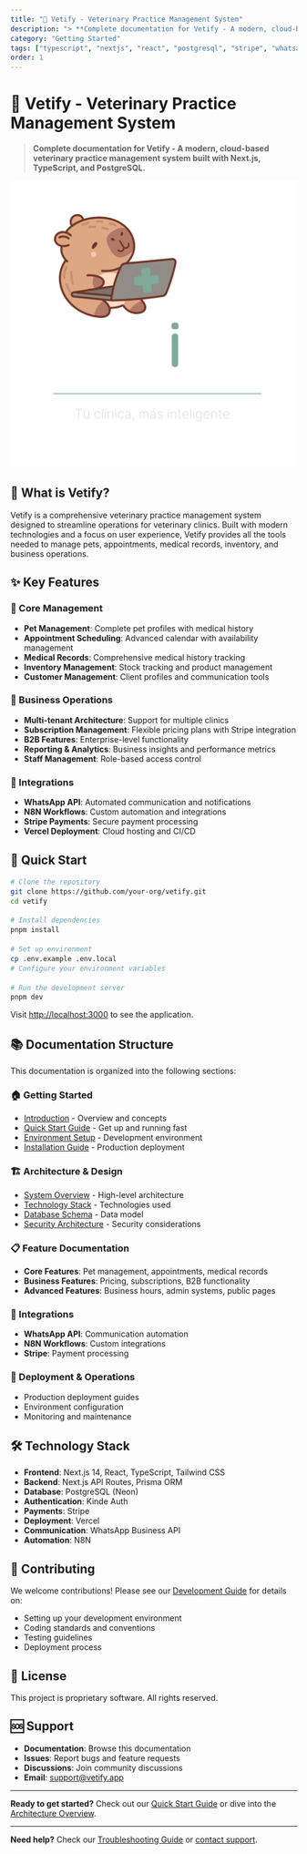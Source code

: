 ```yaml
---
title: "🏥 Vetify - Veterinary Practice Management System"
description: "> **Complete documentation for Vetify - A modern, cloud-based veterinary practice management system ..."
category: "Getting Started"
tags: ["typescript", "nextjs", "react", "postgresql", "stripe", "whatsapp", "n8n", "vercel", "vetify"]
order: 1
---
```


# 🏥 Vetify - Veterinary Practice Management System

> **Complete documentation for Vetify - A modern, cloud-based veterinary practice management system built with Next.js, TypeScript, and PostgreSQL.**

![Vetify Logo](public/logo/vetify-logo-dark.png)

## 🎯 What is Vetify?

Vetify is a comprehensive veterinary practice management system designed to streamline operations for veterinary clinics. Built with modern technologies and a focus on user experience, Vetify provides all the tools needed to manage pets, appointments, medical records, inventory, and business operations.

## ✨ Key Features

### 🐾 Core Management
- **Pet Management**: Complete pet profiles with medical history
- **Appointment Scheduling**: Advanced calendar with availability management
- **Medical Records**: Comprehensive medical history tracking
- **Inventory Management**: Stock tracking and product management
- **Customer Management**: Client profiles and communication tools

### 💼 Business Operations
- **Multi-tenant Architecture**: Support for multiple clinics
- **Subscription Management**: Flexible pricing plans with Stripe integration
- **B2B Features**: Enterprise-level functionality
- **Reporting & Analytics**: Business insights and performance metrics
- **Staff Management**: Role-based access control

### 🔗 Integrations
- **WhatsApp API**: Automated communication and notifications
- **N8N Workflows**: Custom automation and integrations
- **Stripe Payments**: Secure payment processing
- **Vercel Deployment**: Cloud hosting and CI/CD

## 🚀 Quick Start

```bash
# Clone the repository
git clone https://github.com/your-org/vetify.git
cd vetify

# Install dependencies
pnpm install

# Set up environment
cp .env.example .env.local
# Configure your environment variables

# Run the development server
pnpm dev
```

Visit [http://localhost:3000](http://localhost:3000) to see the application.

## 📚 Documentation Structure

This documentation is organized into the following sections:

### 🏠 Getting Started
- [Introduction](docs/getting-started/introduction.md) - Overview and concepts
- [Quick Start Guide](docs/getting-started/quick-start.md) - Get up and running fast
- [Environment Setup](docs/getting-started/environment-setup.md) - Development environment
- [Installation Guide](docs/getting-started/installation.md) - Production deployment

### 🏗️ Architecture & Design
- [System Overview](docs/architecture/system-overview.md) - High-level architecture
- [Technology Stack](docs/architecture/technology-stack.md) - Technologies used
- [Database Schema](docs/architecture/database-schema.md) - Data model
- [Security Architecture](docs/architecture/security.md) - Security considerations

### 📋 Feature Documentation
- **Core Features**: Pet management, appointments, medical records
- **Business Features**: Pricing, subscriptions, B2B functionality
- **Advanced Features**: Business hours, admin systems, public pages

### 🔗 Integrations
- **WhatsApp API**: Communication automation
- **N8N Workflows**: Custom integrations
- **Stripe**: Payment processing

### 🚀 Deployment & Operations
- Production deployment guides
- Environment configuration
- Monitoring and maintenance

## 🛠️ Technology Stack

- **Frontend**: Next.js 14, React, TypeScript, Tailwind CSS
- **Backend**: Next.js API Routes, Prisma ORM
- **Database**: PostgreSQL (Neon)
- **Authentication**: Kinde Auth
- **Payments**: Stripe
- **Deployment**: Vercel
- **Communication**: WhatsApp Business API
- **Automation**: N8N

## 🤝 Contributing

We welcome contributions! Please see our [Development Guide](docs/development/environment.md) for details on:

- Setting up your development environment
- Coding standards and conventions
- Testing guidelines
- Deployment process

## 📄 License

This project is proprietary software. All rights reserved.

## 🆘 Support

- **Documentation**: Browse this documentation
- **Issues**: Report bugs and feature requests
- **Discussions**: Join community discussions
- **Email**: support@vetify.app

---

**Ready to get started?** Check out our [Quick Start Guide](docs/getting-started/quick-start.md) or dive into the [Architecture Overview](docs/architecture/system-overview.md).



---

**Need help?** Check our [Troubleshooting Guide](../troubleshooting/common-issues.md) or [contact support](../../README.md#-support).